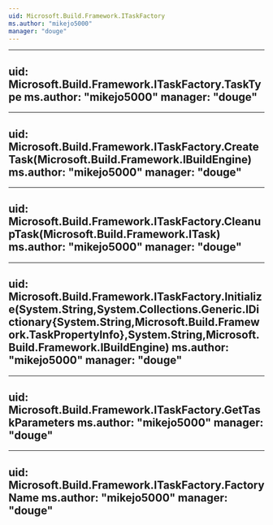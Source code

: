 ```yaml
---
uid: Microsoft.Build.Framework.ITaskFactory
ms.author: "mikejo5000"
manager: "douge"
---
```


---
uid: Microsoft.Build.Framework.ITaskFactory.TaskType
ms.author: "mikejo5000"
manager: "douge"
---

---
uid: Microsoft.Build.Framework.ITaskFactory.CreateTask(Microsoft.Build.Framework.IBuildEngine)
ms.author: "mikejo5000"
manager: "douge"
---

---
uid: Microsoft.Build.Framework.ITaskFactory.CleanupTask(Microsoft.Build.Framework.ITask)
ms.author: "mikejo5000"
manager: "douge"
---

---
uid: Microsoft.Build.Framework.ITaskFactory.Initialize(System.String,System.Collections.Generic.IDictionary{System.String,Microsoft.Build.Framework.TaskPropertyInfo},System.String,Microsoft.Build.Framework.IBuildEngine)
ms.author: "mikejo5000"
manager: "douge"
---

---
uid: Microsoft.Build.Framework.ITaskFactory.GetTaskParameters
ms.author: "mikejo5000"
manager: "douge"
---

---
uid: Microsoft.Build.Framework.ITaskFactory.FactoryName
ms.author: "mikejo5000"
manager: "douge"
---
